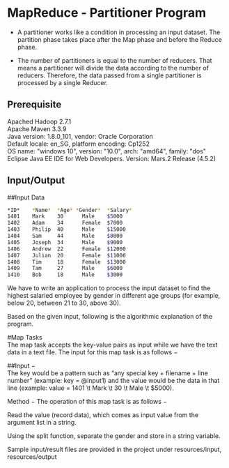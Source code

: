 # MapReduce - Partitioner Program  

* A partitioner works like a condition in processing an input dataset. The partition phase takes place after the Map phase and before the Reduce phase.  

* The number of partitioners is equal to the number of reducers. That means a partitioner will divide the data according to the number of reducers. Therefore, the data passed from a single partitioner is processed by a single Reducer.  

## Prerequisite
Apached Hadoop 2.7.1  
Apache Maven 3.3.9  
Java version: 1.8.0_101, vendor: Oracle Corporation  
Default locale: en_SG, platform encoding: Cp1252  
OS name: "windows 10", version: "10.0", arch: "amd64", family: "dos"  
Eclipse Java EE IDE for Web Developers. Version: Mars.2 Release (4.5.2)  

## Input/Output

##Input Data
```bash
*ID*	*Name*	*Age* *Gender*	*Salary*  
1401	Mark	30		Male	$5000  
1402	Adam	34		Female	$7000  
1403	Philip	40		Male	$15000  
1404	Sam		44		Male	$8000  
1405	Joseph	34		Male	$9000  
1406	Andrew	22		Female	$12000  
1407	Julian	20		Female	$11000  
1408	Tim		18		Female	$13000  
1409	Tam		27		Male	$6000  
1410	Bob		18		Male	$3000  
```
We have to write an application to process the input dataset to find the highest salaried employee by gender in different age groups (for example, below 20, between 21 to 30, above 30).

Based on the given input, following is the algorithmic explanation of the program.

#Map Tasks  
The map task accepts the key-value pairs as input while we have the text data in a text file. The input for this map task is as follows −

##Input −  
The key would be a pattern such as “any special key + filename + line number” (example: key = @input1) and the value would be the data in that line (example: value = 1401 \t Mark \t 30 \t Male \t $5000).

Method − The operation of this map task is as follows −  

Read the value (record data), which comes as input value from the argument list in a string.  

Using the split function, separate the gender and store in a string variable.  




Sample input/result files are provided in the project under resources/input, resources/output
